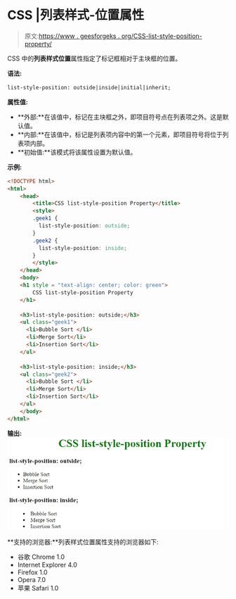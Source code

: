 # CSS |列表样式-位置属性

> 原文:[https://www . geesforgeks . org/CSS-list-style-position-property/](https://www.geeksforgeeks.org/css-list-style-position-property/)

CSS 中的**列表样式位置**属性指定了标记框相对于主块框的位置。

**语法:**

```html
list-style-position: outside|inside|initial|inherit;

```

**属性值:**

*   **外部:**在该值中，标记在主块框之外，即项目符号点在列表项之外。这是默认值。
*   **内部:**在该值中，标记是列表项内容中的第一个元素，即项目符号将位于列表项内部。
*   **初始值:**该模式将该属性设置为默认值。

**示例:**

```html
<!DOCTYPE html>
<html>
    <head>
        <title>CSS list-style-position Property</title>
        <style>
        .geek1 {
          list-style-position: outside;
        }
        .geek2 {
          list-style-position: inside;
        }
        </style>
    </head>
    <body>
    <h1 style = "text-align: center; color: green">
        CSS list-style-position Property
    </h1>

    <h3>list-style-position: outside;</h3>
    <ul class="geek1">
      <li>Bubble Sort </li>
      <li>Merge Sort</li>
      <li>Insertion Sort</li>
    </ul>

    <h3>list-style-position: inside;</h3>
    <ul class="geek2">
      <li>Bubble Sort </li>
      <li>Merge Sort</li>
      <li>Insertion Sort</li>
    </ul>
    </body>
</html>
```

**输出:**
![liststyleposition](img/6824dbc597d3d5e76ed0e660606458dd.png)

**支持的浏览器:**列表样式位置属性支持的浏览器如下:

*   谷歌 Chrome 1.0
*   Internet Explorer 4.0
*   Firefox 1.0
*   Opera 7.0
*   苹果 Safari 1.0